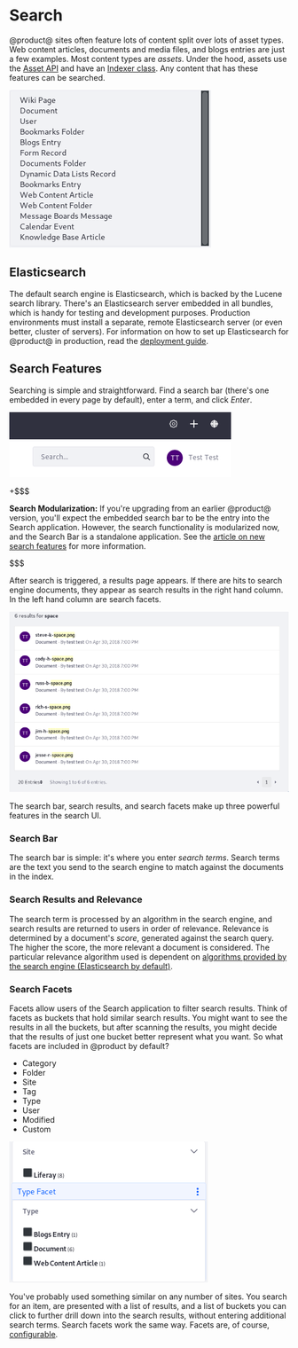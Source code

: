 # Search [](id=search)

@product@ sites often feature lots of content split over lots of asset types.
Web content articles, documents and media files, and blogs entries are just a few
examples. Most content types are *assets*. Under the hood, assets use the
[Asset API](/develop/tutorials/-/knowledge_base/7-1/asset-framework) 
and have an 
[Indexer class](/develop/tutorials/-/knowledge_base/7-1/introduction-to-liferay-search#indexers).
Any content that has these features can be searched. 

![Figure 1: The Type Facet configuration lists the searchable out-of-the-box asset types.](../../images/search-assets.png)

## Elasticsearch [](id=elasticsearch)

The default search engine is Elasticsearch, which is backed by the Lucene search
library. There's an Elasticsearch server embedded in all bundles, which is handy
for testing and development purposes. Production environments must install
a separate, remote Elasticsearch server (or even better, cluster of servers).
For information on how to set up Elasticsearch for @product@ in production, read
the 
 [deployment guide](/discover/deployment/-/knowledge_base/7-1/installing-a-search-engine).

## Search Features [](id=product-search-features)

Searching is simple and straightforward. Find a search bar (there's one embedded
in every page by default), enter a term, and click *Enter*.

![Figure 2: There's a search bar embedded on all pages by default.](../../images/search-bar.png)

+$$$

**Search Modularization:** If you're upgrading from an earlier @product@
version, you'll expect the embedded search bar to be the entry into the Search
application.  However, the search functionality is modularized now, and the
Search Bar is a standalone application. See the 
[article on new search features](/discover/portal/-/knowledge_base/7-1/whats-new-with-search) 
for more information.

$$$

After search is triggered, a results page appears. If there are hits to search
engine documents, they appear as search results in the right hand column. In the
left hand column are search facets.

![Figure 3: Results are displayed in the Search Results portlet.](../../images/search-results.png)

The search bar, search results, and search facets make up three powerful
features in the search UI.

### Search Bar [](id=search-bar)

The search bar is simple: it's where you enter *search terms*. Search terms are
the text you send to the search engine to match against the documents in the
index. 

### Search Results and Relevance [](id=search-results-and-relevance)

The search term is processed by an algorithm in the search engine, and search
results are returned to users in order of relevance. Relevance is determined by
a document's *score*, generated against the search query. The higher the score,
the more relevant a document is considered. The particular relevance algorithm
used is dependent on 
[algorithms provided by the search engine (Elasticsearch by default)](https://www.elastic.co/guide/en/elasticsearch/guide/current/relevance-intro.html#relevance-intro).

### Search Facets [](id=search-facets)

Facets allow users of the Search application to filter search results. Think of
facets as buckets that hold similar search results. You might want to see the
results in all the buckets, but after scanning the results, you might decide
that the results of just one bucket better represent what you want. So what
facets are included in @product by default?

- Category
- Folder
- Site
- Tag
- Type
- User
- Modified
- Custom

![Figure 4: *Site* and *Type* are two of the facet sets you'll encounter. They let you drill down to results that contain the search terms you entered.](../../images/search-faceted-search.png)

You've probably used something similar on any number of sites. You search for an
item, are presented with a list of results, and a list of buckets you can click
to further drill down into the search results, without entering additional
search terms. Search facets work the same way. Facets are, of course,
[configurable](/discover/portal/-/knowledge_base/7-1/configuring-facets).
